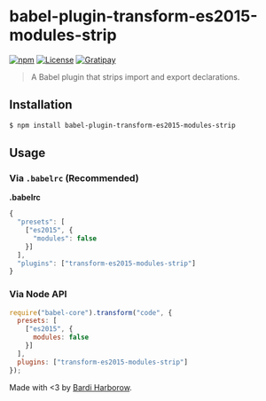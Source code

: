 # babel-plugin-transform-es2015-modules-strip

[![npm](https://img.shields.io/npm/v/babel-plugin-transform-es2015-modules-strip.svg?style=flat-square&maxAge=2592000)](https://www.npmjs.com/package/babel-plugin-transform-es2015-modules-strip)
[![License](https://img.shields.io/badge/license-MIT-brightgreen.svg?style=flat-square)](https://github.com/bardiharborow/babel-plugin-transform-es2015-modules-strip/blob/master/LICENSE)
[![Gratipay](https://img.shields.io/gratipay/user/BardiHarborow.svg?maxAge=2592000&style=flat-square)](https://gratipay.com/~BardiHarborow/)

> A Babel plugin that strips import and export declarations.

## Installation

```sh
$ npm install babel-plugin-transform-es2015-modules-strip
```

## Usage

### Via `.babelrc` (Recommended)

**.babelrc**

```js
{
  "presets": [
    ["es2015", {
      "modules": false
    }]
  ],
  "plugins": ["transform-es2015-modules-strip"]
}

```

### Via Node API

```javascript
require("babel-core").transform("code", {
  presets: [
    ["es2015", {
      modules: false
    }]
  ],
  plugins: ["transform-es2015-modules-strip"]
});
```

Made with <3 by [Bardi Harborow](https://bardiharborow.com).
